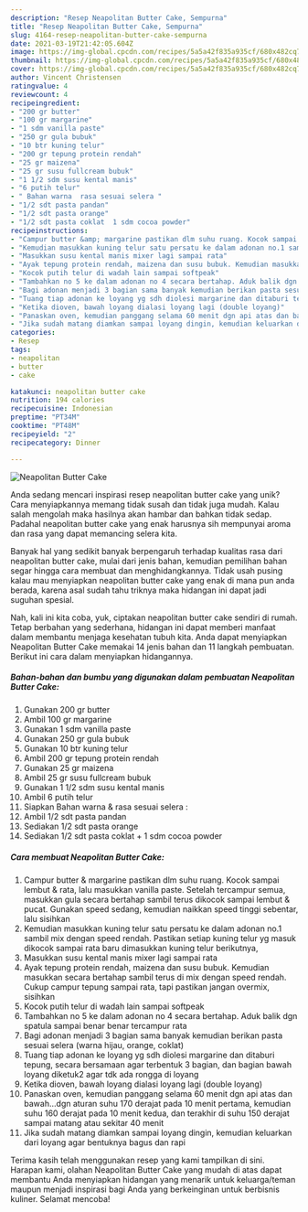 ```yaml
---
description: "Resep Neapolitan Butter Cake, Sempurna"
title: "Resep Neapolitan Butter Cake, Sempurna"
slug: 4164-resep-neapolitan-butter-cake-sempurna
date: 2021-03-19T21:42:05.604Z
image: https://img-global.cpcdn.com/recipes/5a5a42f835a935cf/680x482cq70/neapolitan-butter-cake-foto-resep-utama.jpg
thumbnail: https://img-global.cpcdn.com/recipes/5a5a42f835a935cf/680x482cq70/neapolitan-butter-cake-foto-resep-utama.jpg
cover: https://img-global.cpcdn.com/recipes/5a5a42f835a935cf/680x482cq70/neapolitan-butter-cake-foto-resep-utama.jpg
author: Vincent Christensen
ratingvalue: 4
reviewcount: 4
recipeingredient:
- "200 gr butter"
- "100 gr margarine"
- "1 sdm vanilla paste"
- "250 gr gula bubuk"
- "10 btr kuning telur"
- "200 gr tepung protein rendah"
- "25 gr maizena"
- "25 gr susu fullcream bubuk"
- "1 1/2 sdm susu kental manis"
- "6 putih telur"
- " Bahan warna  rasa sesuai selera "
- "1/2 sdt pasta pandan"
- "1/2 sdt pasta orange"
- "1/2 sdt pasta coklat  1 sdm cocoa powder"
recipeinstructions:
- "Campur butter &amp; margarine pastikan dlm suhu ruang. Kocok sampai lembut &amp; rata, lalu masukkan vanilla paste. Setelah tercampur semua, masukkan gula secara bertahap sambil terus dikocok sampai lembut &amp; pucat. Gunakan speed sedang, kemudian naikkan speed tinggi sebentar, lalu sisihkan"
- "Kemudian masukkan kuning telur satu persatu ke dalam adonan no.1 sambil mix dengan speed rendah. Pastikan setiap kuning telur yg masuk dikocok sampai rata baru dimasukkan kuning telur berikutnya,"
- "Masukkan susu kental manis mixer lagi sampai rata"
- "Ayak tepung protein rendah, maizena dan susu bubuk. Kemudian masukkan secara bertahap sambil terus di mix dengan speed rendah. Cukup campur tepung sampai rata, tapi pastikan jangan overmix, sisihkan"
- "Kocok putih telur di wadah lain sampai softpeak"
- "Tambahkan no 5 ke dalam adonan no 4 secara bertahap. Aduk balik dgn spatula sampai benar benar tercampur rata"
- "Bagi adonan menjadi 3 bagian sama banyak kemudian berikan pasta sesuai selera (warna hijau, orange, coklat)"
- "Tuang tiap adonan ke loyang yg sdh diolesi margarine dan ditaburi tepung, secara bersamaan agar terbentuk 3 bagian, dan bagian bawah loyang diketuk2 agar tdk ada rongga di loyang"
- "Ketika dioven, bawah loyang dialasi loyang lagi (double loyang)"
- "Panaskan oven, kemudian panggang selama 60 menit dgn api atas dan bawah...dgn aturan suhu 170 derajat pada 10 menit pertama, kemudian suhu 160 derajat pada 10 menit kedua, dan terakhir di suhu 150 derajat sampai matang atau sekitar 40 menit"
- "Jika sudah matang diamkan sampai loyang dingin, kemudian keluarkan dari loyang agar bentuknya bagus dan rapi"
categories:
- Resep
tags:
- neapolitan
- butter
- cake

katakunci: neapolitan butter cake 
nutrition: 194 calories
recipecuisine: Indonesian
preptime: "PT34M"
cooktime: "PT48M"
recipeyield: "2"
recipecategory: Dinner

---
```



![Neapolitan Butter Cake](https://img-global.cpcdn.com/recipes/5a5a42f835a935cf/680x482cq70/neapolitan-butter-cake-foto-resep-utama.jpg)

Anda sedang mencari inspirasi resep neapolitan butter cake yang unik? Cara menyiapkannya memang tidak susah dan tidak juga mudah. Kalau salah mengolah maka hasilnya akan hambar dan bahkan tidak sedap. Padahal neapolitan butter cake yang enak harusnya sih mempunyai aroma dan rasa yang dapat memancing selera kita.



Banyak hal yang sedikit banyak berpengaruh terhadap kualitas rasa dari neapolitan butter cake, mulai dari jenis bahan, kemudian pemilihan bahan segar hingga cara membuat dan menghidangkannya. Tidak usah pusing kalau mau menyiapkan neapolitan butter cake yang enak di mana pun anda berada, karena asal sudah tahu triknya maka hidangan ini dapat jadi suguhan spesial.


Nah, kali ini kita coba, yuk, ciptakan neapolitan butter cake sendiri di rumah. Tetap berbahan yang sederhana, hidangan ini dapat memberi manfaat dalam membantu menjaga kesehatan tubuh kita. Anda dapat menyiapkan Neapolitan Butter Cake memakai 14 jenis bahan dan 11 langkah pembuatan. Berikut ini cara dalam menyiapkan hidangannya.

<!--inarticleads1-->

##### Bahan-bahan dan bumbu yang digunakan dalam pembuatan Neapolitan Butter Cake:

1. Gunakan 200 gr butter
1. Ambil 100 gr margarine
1. Gunakan 1 sdm vanilla paste
1. Gunakan 250 gr gula bubuk
1. Gunakan 10 btr kuning telur
1. Ambil 200 gr tepung protein rendah
1. Gunakan 25 gr maizena
1. Ambil 25 gr susu fullcream bubuk
1. Gunakan 1 1/2 sdm susu kental manis
1. Ambil 6 putih telur
1. Siapkan  Bahan warna &amp; rasa sesuai selera :
1. Ambil 1/2 sdt pasta pandan
1. Sediakan 1/2 sdt pasta orange
1. Sediakan 1/2 sdt pasta coklat + 1 sdm cocoa powder




<!--inarticleads2-->

##### Cara membuat Neapolitan Butter Cake:

1. Campur butter &amp; margarine pastikan dlm suhu ruang. Kocok sampai lembut &amp; rata, lalu masukkan vanilla paste. Setelah tercampur semua, masukkan gula secara bertahap sambil terus dikocok sampai lembut &amp; pucat. Gunakan speed sedang, kemudian naikkan speed tinggi sebentar, lalu sisihkan
1. Kemudian masukkan kuning telur satu persatu ke dalam adonan no.1 sambil mix dengan speed rendah. Pastikan setiap kuning telur yg masuk dikocok sampai rata baru dimasukkan kuning telur berikutnya,
1. Masukkan susu kental manis mixer lagi sampai rata
1. Ayak tepung protein rendah, maizena dan susu bubuk. Kemudian masukkan secara bertahap sambil terus di mix dengan speed rendah. Cukup campur tepung sampai rata, tapi pastikan jangan overmix, sisihkan
1. Kocok putih telur di wadah lain sampai softpeak
1. Tambahkan no 5 ke dalam adonan no 4 secara bertahap. Aduk balik dgn spatula sampai benar benar tercampur rata
1. Bagi adonan menjadi 3 bagian sama banyak kemudian berikan pasta sesuai selera (warna hijau, orange, coklat)
1. Tuang tiap adonan ke loyang yg sdh diolesi margarine dan ditaburi tepung, secara bersamaan agar terbentuk 3 bagian, dan bagian bawah loyang diketuk2 agar tdk ada rongga di loyang
1. Ketika dioven, bawah loyang dialasi loyang lagi (double loyang)
1. Panaskan oven, kemudian panggang selama 60 menit dgn api atas dan bawah...dgn aturan suhu 170 derajat pada 10 menit pertama, kemudian suhu 160 derajat pada 10 menit kedua, dan terakhir di suhu 150 derajat sampai matang atau sekitar 40 menit
1. Jika sudah matang diamkan sampai loyang dingin, kemudian keluarkan dari loyang agar bentuknya bagus dan rapi




Terima kasih telah menggunakan resep yang kami tampilkan di sini. Harapan kami, olahan Neapolitan Butter Cake yang mudah di atas dapat membantu Anda menyiapkan hidangan yang menarik untuk keluarga/teman maupun menjadi inspirasi bagi Anda yang berkeinginan untuk berbisnis kuliner. Selamat mencoba!

